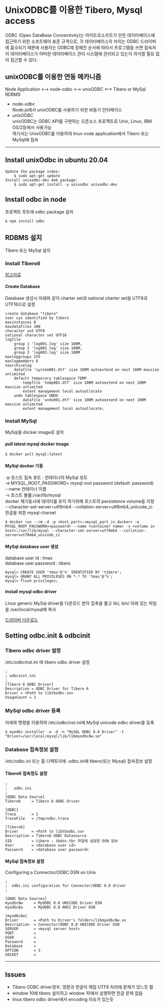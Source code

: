 # UnixODBC를 이용한 Tibero, Mysql access

ODBC (Open DataBase Connectivity)는 마이트로소프트가 만든 데이터베이스에 접근하기 위한 소프트웨어 표준 규격으로, 각 데이터베이스의 차이는 ODBC 드라이버에 흡수되기 때문에 사용자는 ODBC에 정해진 순서에 따라서 프로그램을 쓰면 접속처이 데이터베이스가 어떠한 데이터베이스 관리 시스템에 관리되고 있는지 의식할 필요 없이 접근할 수 있다.

## unixODBC를 이용한 연동 메카니즘

Node Application <--> node-odbc <--> unixODBC <--> Tibero or MySql RDBMS

* node-odbc <br>
    Node.js에서 unixODBC를 사용하기 위한 비동기 인터페이스
* unixODBC <br>
unixODBC는 ODBC API를 구현하는 오픈소스 프로젝트로 Unix, Linux, IBM OS/2등에서 사용가능<br>
여기서는 UnixODBC를 이용하여 linux node application에서 Tibero 또는 MySql에 접속<br>

--------

## Install unixOdbc in ubuntu 20.04

    Update the package index:
        $ sudo apt-get update
    Install unixodbc-dev deb package:
        $ sudo apt-get install -y unixodbc unixodbc-dev

## Install odbc in node

프로젝트 루트에 odbc package 설치

    $ npm install odbc

## RDBMS 설치

Tibero 또는 MySql 설치

### Install Tibero6

[참고자료](https://kamsi76.tistory.com/entry/TIBERO-Centos7-%EC%84%9C%EB%B2%84%EC%97%90-Tibero-6-%EC%84%A4%EC%B9%98)

#### Create Database

Database 생성시 아래와 같이 charter set과 national charter set을 UTF8과 UTF16으로 설정

    create database "tibero" 
    user sys identified by tibero 
    maxinstances 8 
    maxdatafiles 100 
    character set UTF8 
    national character set UTF16 
    logfile 
        group 1 'log001.log' size 100M, 
        group 2 'log002.log' size 100M, 
        group 3 'log003.log' size 100M 
    maxloggroups 255 
    maxlogmembers 8 
    noarchivelog 
        datafile 'system001.dtf' size 100M autoextend on next 100M maxsize unlimited 
        default temporary tablespace TEMP 
            tempfile 'temp001.dtf' size 100M autoextend on next 100M maxsize unlimited 
            extent management local autoallocate 
        undo tablespace UNDO 
            datafile 'undo001.dtf' size 100M autoextend on next 100M maxsize unlimited 
            extent management local autoallocate;

### Install MySql

MySql을 docker image로 설치

#### pull latest mysql docker image
    $ docker pull mysql:latest
    
#### MySql docker 기동

-p 호스트 접속 포트 : 컨테이너의 MySql 포트 <br>
-e MYSQL_ROOT_PASSWORD= mysql root password (default: password)<br>
--name 컨테이너 이름 <br>
-v 호스트 볼륨:/var/lib/mysql<br>
    docker 재기동시에 데이터를 유지 하기위해 호스트의 persistence volume을 지정<br>
--character-set-server=utf8mb4 --collation-server=utf8mb4_unicode_ci<br> 
한글을 위한 mysql charset

    $ docker run --rm -d -p <host_port>:<mysql_port_in_docker> -e MYSQL_ROOT_PASSWORD=<password> --name <container name> -v <volume in host>:/var/lib/mysql --character-set-server=utf8mb4 --collation-server=utf8mb4_unicode_ci

#### MySql database user 생성

database user id : tmax<br>
database user password : tibero

    mysql> CREATE USER 'tmax'@'%' IDENTIFIED BY 'tibero';
    mysql> GRANT ALL PRIVILEGES ON *.* TO 'tmax'@'%';
    mysql> flush privileges;

#### Install mysql odbc driver

Linux generic MySql driver을 다운로드 받아 압축을 풀고 lib/, bin/ 아래 있는 파일을 /usr/local/mysql에 복사 <br>

[드라이버 다운로드](https://dev.mysql.com/doc/connector-odbc/en/connector-odbc-installation-binary-unix-tarball.html)

## Setting odbc.init & odbcinit 

### Tibero odbc driver 설정

/etc/odbcinst.ini 에 tibero odbc driver 설정

    ;
    ; odbcinst.ini
    ;
    [Tibero 6 ODBC Driver]
    Description = ODBC Driver for Tibero 6
    Driver = <Path to libtbodbc.so>
    UsageCount = 1
      
### MySql odbc driver 등록

아래와 명령을 이용하여 /etc/odbcinst.ini에 MySql unicode odbc driver를 등록

    $ myodbc-installer -a -d -n "MySQL ODBC 8.0 Driver" -t "Driver=/usr/local/mysql/lib/libmyodbc8w.so"


### Database 접속정보 설정

/etc/odbc.ini 또는 홈 디렉토리에 .odbc.ini에 tibero(또는 Mysql) 접속정보 설정

#### Tibero6 접속정도 설정
    ;
    ;   odbc.ini
    ;
    [ODBC Data Source]
    Tibero6     = Tibero 6 ODBC Driver

    [ODBC]
    Trace       = 1
    TraceFile   = /tmp/odbc.trace

    [Tibero6]
    Driver      = <Path to libtbodbc.so>
    Description = Tibero6 ODBC Datasource
    SID         = tibero ; tbdsn.tbr 파일에 설정한 DSN 정보
    User        = <database user id>
    Password    = <database user password>

#### MySql 접속정보 설정
Configuring a Connector/ODBC DSN on Unix

    ;
    ;  odbc.ini configuration for Connector/ODBC 8.0 driver
    ;

    [ODBC Data Sources]
    myodbc8w     = MyODBC 8.0 UNICODE Driver DSN
    myodbc8a     = MyODBC 8.0 ANSI Driver DSN

    [myodbc8w]
    Driver       = <Path to Dirver's folder>/libmyodbc8w.so
    Description  = Connector/ODBC 8.0 UNICODE Driver DSN
    SERVER       = <mysql server host>
    PORT         =
    USER         = 
    Password     =
    Database     = 
    OPTION       = 3
    SOCKET       =

---
## Issues

* Tibero ODBC driver경우, 영문과 한글이 깨짐 UTF8 처리에 문제가 있느듯 함
* window 10에 tibero 설치하고 window 10에서 실행하면 한글 문제 없음
* linux tibero odbc driver에서 encoding 이슈가 있는듯
